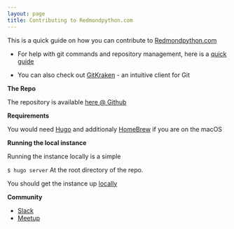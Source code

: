 ```yaml
---
layout: page
title: Contributing to Redmondpython.com
---
```


This is a quick guide on how you can contribute to [Redmondpython.com](http://github.com/fernando-mc/redmondpython.com)

- For help with git commands and repository management, here is a [quick guide](https://www.codeschool.com/courses/try-git)

- You can also check out [GitKraken](https://www.gitkraken.com/) - an intuitive client for Git


**The Repo**

The repository is available [here @ Github](http://github.com/fernando-mc/redmondpython.com)

**Requirements**

You would need [Hugo](https://gohugo.io/getting-started/installing/) and additionaly [HomeBrew](https://brew.sh/) if you are on the macOS

**Running the local instance**

Running the instance locally is a simple 

`$ hugo server` At the root directory of the repo. 

You should get the instance up [locally](http://localhost:1313/)

**Community**

- [Slack](https://redmondpython.slack.com/)
- [Meetup](https://www.meetup.com/Redmond-Python-User-Group/)
